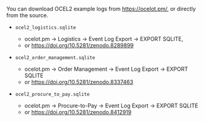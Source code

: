 You can download OCEL2 example logs from https://ocelot.pm/, or directly from the source.

* `ocel2_logistics.sqlite`
    * ocelot.pm &rarr; Logistics &rarr; Event Log Export &rarr; EXPORT SQLITE,
    * or https://doi.org/10.5281/zenodo.8289899

* `ocel2_order_management.sqlite`
    * ocelot.pm &rarr; Order Management &rarr; Event Log Export &rarr; EXPORT SQLITE
    * or https://doi.org/10.5281/zenodo.8337463

* `ocel2_procure_to_pay.sqlite`
    * ocelot.pm &rarr; Procure-to-Pay &rarr; Event Log Export &rarr; EXPORT SQLITE
    * or https://doi.org/10.5281/zenodo.8412919
